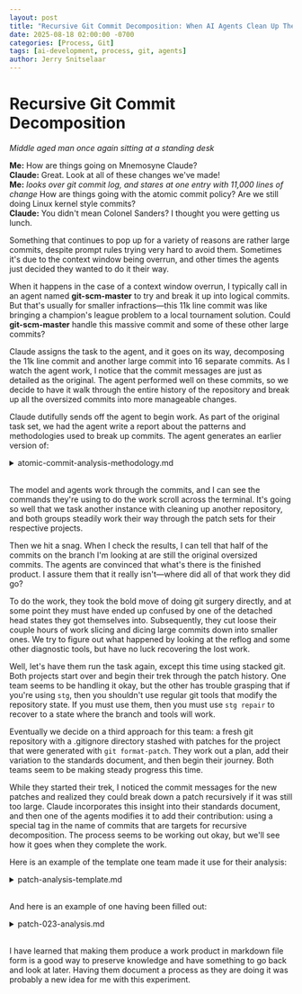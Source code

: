 ```yaml
---
layout: post
title: "Recursive Git Commit Decomposition: When AI Agents Clean Up Their Own Mess"
date: 2025-08-18 02:00:00 -0700
categories: [Process, Git]
tags: [ai-development, process, git, agents]
author: Jerry Snitselaar 
---
```


# Recursive Git Commit Decomposition

*Middle aged man once again sitting at a standing desk*

<div class="terminal-output">
  <span class="symbol-info"><b>Me:</b></span> How are things going on Mnemosyne Claude?<br>
  <span class="symbol-info"><b>Claude:</b></span> Great. Look at all of these changes we've made!<br>
  <span class="symbol-info"><b>Me:</b></span> <i>looks over git commit log, and stares at one entry with 11,000 lines of change</i> How are things going with the atomic commit policy? Are we still doing Linux kernel style commits?<br>
  <span class="symbol-info"><b>Claude:</b></span> You didn't mean Colonel Sanders? I thought you were getting us lunch.<br>
</div>

Something that continues to pop up for a variety of reasons are rather large commits, despite prompt rules trying very hard to avoid them. Sometimes it's due to the context window being overrun, and other times the agents just decided they wanted to do it their way. 

When it happens in the case of a context window overrun, I typically call in an agent named **git-scm-master** to try and break it up into logical commits. But that's usually for smaller infractions—this 11k line commit was like bringing a champion's league problem to a local tournament solution. Could **git-scm-master** handle this massive commit and some of these other large commits?

Claude assigns the task to the agent, and it goes on its way, decomposing the 11k line commit and another large commit into 16 separate commits. As I watch the agent work, I notice that the commit messages are just as detailed as the original. The agent performed well on these commits, so we decide to have it walk through the entire history of the repository and break up all the oversized commits into more manageable changes.

Claude dutifully sends off the agent to begin work. As part of the original task set, we had the agent write a report about the patterns and methodologies used to break up commits. The agent generates an earlier version of:

<details markdown="1">
<summary>atomic-commit-analysis-methodology.md</summary>
# Atomic Commit Analysis Methodology

## Overview

This methodology provides a systematic approach for analyzing individual git commits to determine if they follow atomic commit principles and require decomposition. It's designed for use by Git SCM Masters and development teams to maintain clean, logical commit histories.

## Atomic Commit Standards

### Core Requirements

- **Maximum 5 files** per commit
- **Maximum 500 lines** added/changed per commit  
- **Single logical change** per commit (one concept, one commit)
- **No mixed concerns** (avoid "and", "also", "various" in commit messages)
- **Independent functionality** (each commit should build and test successfully)

### Quality Indicators

- Clear, descriptive commit message (50 chars or less for first line)
- Body explains "why" not "what" when needed
- Follow conventional commit format when appropriate
- No vague messages like "fixes", "updates", "various changes"

## Auto-Generated Content Policy

### Exemption from Atomic Limits

Auto-generated files (Cargo.lock, package-lock.json, yarn.lock, build artifacts, etc.) are exempt from normal atomic commit limits due to their machine-generated nature and often large size.

### Commit Isolation Requirements

- **Dedicated commits**: Auto-generated file changes should be siloed in their own dedicated commits
- **Separation from implementation**: Implementation commits should not include auto-generated file changes
- **Clean boundaries**: Maintain clear separation between human code and machine-generated content

### Policy Rationale

- **Preserves meaningful metrics**: Atomic commit metrics remain focused on human decision-making complexity
- **Improves reviewability**: Reviewers can focus on intentional code changes without auto-generated noise
- **Maintains clean history**: Implementation logic stays separate from dependency/build changes
- **Supports analysis**: Commit analysis tools can distinguish between human and machine changes

### Implementation Guidelines

```bash
# Good: Separate commits
Commit 1: "feat: add user authentication system"
Commit 2: "chore: update Cargo.lock after dependency changes"

# Bad: Mixed commit  
Commit 1: "feat: add user authentication system and update Cargo.lock"
```

### File Type Examples

- **Package managers**: Cargo.lock, package-lock.json, yarn.lock, Gemfile.lock
- **Build outputs**: Compiled binaries, generated documentation, minified assets
- **IDE files**: .vscode/settings.json, .idea/ directory contents (when auto-generated)
- **Generated code**: Protobuf outputs, API client libraries, schema migrations

## Analysis Process

### Step 1: Extract Commit Metadata

```bash
# Get commit details with stats
git show --stat <commit-hash>

# Get file list only
git show <commit-hash> --name-only

# Get total line count
git show <commit-hash> | wc -l
```

### Step 2: Quantitative Assessment

Evaluate against hard limits:

- **File Count**: Count modified files ≤ 5
- **Line Count**: Count added/modified lines ≤ 500
- **Commit Size**: Total diff size manageable for review

### Step 3: Logical Cohesion Analysis

Evaluate the logical unity:

- **Single Purpose**: Does the commit address one specific concern?
- **Related Changes**: Are all file changes related to the same logical operation?
- **Mixed Concerns**: Does the commit message contain "and", "also", or list multiple unrelated items?

### Step 4: Independence Verification

Check commit independence:

- **Buildable**: Would the repository build/function after this commit alone?
- **Testable**: Can this commit be tested independently?
- **Bisectable**: Does this commit represent a complete, working state?
- **Dependencies**: Does this commit require other uncommitted changes?

### Step 5: Message Quality Assessment

Evaluate commit message clarity:

- **Descriptive**: Does the message clearly state what was done?
- **Conventional**: Does it follow project/conventional commit standards?
- **Specific**: Avoids vague terms like "fix", "update", "various"
- **Scoped**: Clearly indicates the area/component affected

## Decision Framework

### ✅ ATOMIC COMMIT (No Decomposition Needed)

**All criteria met:**

- ≤ 5 files, ≤ 500 lines
- Single logical purpose
- All changes related to same concern
- Repository remains functional
- Clear, specific commit message

### ❌ NON-ATOMIC COMMIT (Decomposition Required)

**Any criteria violated:**

- \> 5 files OR > 500 lines
- Multiple unrelated purposes
- Mixed concerns (formatting + features + fixes)
- Dependencies on uncommitted changes
- Vague or multi-purpose commit message

## Decomposition Planning

### When Decomposition is Required

1. **Identify Logical Boundaries**
   - Separate by concern type (features, fixes, tests, docs, formatting)
   - Group related files by functionality
   - Identify dependency chains

2. **Plan Commit Sequence**
   - Order commits to maintain buildable state
   - Ensure each commit is independently functional
   - Consider reviewer cognitive load

3. **Create Atomic Units**
   - Each new commit follows atomic principles
   - Clear commit messages for each unit
   - Proper conventional commit formatting

### Common Decomposition Patterns

**By Concern Type:**

```
Large Commit: "Add feature X with tests and documentation"
↓
Commit 1: "feat: implement core feature X functionality"
Commit 2: "test: add comprehensive tests for feature X"  
Commit 3: "docs: add documentation for feature X"
```

**By File Grouping:**

```
Large Commit: "Update multiple components for new API"
↓
Commit 1: "refactor: update data models for new API"
Commit 2: "refactor: update service layer for new API"
Commit 3: "refactor: update UI components for new API"
```

**By Dependencies:**

```
Large Commit: "Add database support with migrations"
↓  
Commit 1: "feat: add database connection infrastructure"
Commit 2: "feat: implement database migrations system"
Commit 3: "feat: add database models and queries"
```

## Documentation Output

### Analysis File Template

For each commit analyzed, create:

```
commit-{hash}-analysis.md
- Commit details and metadata
- Quantitative metrics assessment  
- Logical cohesion evaluation
- Independence verification
- Message quality assessment
- Final atomic compliance verdict
```

### Decomposition Plan Template

For commits requiring decomposition:

```
commit-{hash}-decomposition-plan.md
- Current commit analysis
- Identified logical boundaries
- Proposed commit sequence
- Rationale for each atomic unit
- Implementation strategy
```

## Usage Guidelines

### For Individual Commits

1. Analyze one commit at a time for focused assessment
2. Use this methodology consistently across projects
3. Document analysis for team reference and learning
4. Create decomposition plans before implementing changes

### For Commit Series

1. Start with most recent commits (current development patterns)
2. Work backwards through commit history systematically  
3. Prioritize commits that violate multiple atomic principles
4. Use learning from early analysis to improve later assessments

### For Recursive Decomposition (Advanced)

**Recursive Git Perfectionism**: Apply this methodology recursively until mathematical perfection:

1. **Identify all non-atomic commits** in repository history
2. **Decompose each violating commit** using this methodology
3. **Re-analyze the decomposed commits** (some may still be too large)
4. **Recursively decompose any remaining violations** 
5. **Repeat until convergence**: Every commit passes all atomic criteria
6. **Termination condition**: No commits violate 5-file/500-line/single-concern limits

**Recursive Algorithm:**

```
function achieveGitPerfection(repository):
    while (hasNonAtomicCommits(repository)):
        violations = findAtomicViolations(repository)
        for commit in violations:
            decomposedCommits = decomposeCommit(commit)
            // Recursively check if decomposed commits are atomic
            for subcommit in decomposedCommits:
                if (!isAtomic(subcommit)):
                    achieveGitPerfection([subcommit])  // RECURSE!
    return perfectlyAtomicHistory
```

**[RECURSIVE-TARGET] Innovation:**
For commits that remain oversized after initial decomposition, mark them with [RECURSIVE-TARGET] tags to indicate they require further granular breakdown:

```
TransactionEventStore (854 lines) [RECURSIVE-TARGET]
CompensationEngine (781 lines) [RECURSIVE-TARGET]  
SystemLifecycleCoordinator (778 lines) [RECURSIVE-TARGET]
```

**[RECURSIVE-TARGET] Methodology:**

1. **Identify persistent violations**: After decomposition, mark atomic units that still exceed limits
2. **Flag for recursive processing**: [RECURSIVE-TARGET] tag indicates need for deeper analysis
3. **Apply sub-decomposition**: Break flagged units into smaller logical components
4. **Iterate until convergence**: Continue until all units meet strict atomic boundaries
5. **Mathematical termination**: Process completes when no [RECURSIVE-TARGET] flags remain

**Benefits of recursive approach:**

- **Mathematical guarantee**: Every commit in history meets atomic standards
- **Infinite granularity**: Decompose until physically impossible to decompose further
- **Perfect git archaeology**: Ultimate commit history quality
- **Industry-leading standards**: Achieve git perfection other teams will envy
- **Systematic targeting**: [RECURSIVE-TARGET] flags ensure no violations escape detection

### For Team Training

1. Use analysis results as teaching examples
2. Share decomposition plans for team education
3. Build institutional knowledge of good/bad commit patterns
4. Establish project-specific atomic commit guidelines

## Quality Assurance

### Self-Check Questions

- Did I objectively assess all atomic criteria?
- Are my decomposition boundaries logical and practical?
- Would the proposed commit sequence be easier to review?
- Does each atomic unit stand alone functionally?

### Peer Review Integration

- Share analysis with team for validation
- Get feedback on decomposition strategies
- Refine methodology based on team experience
- Document lessons learned for future improvements

## Methodology Evolution

This methodology should be refined based on:

- Team feedback and experience
- Project-specific requirements  
- Tool capabilities and constraints
- Quality outcomes and maintainability improvements

Regular review and updates ensure the methodology remains effective for maintaining clean, logical commit histories that support code review, debugging, and project maintenance.

## Active Implementation: Alpha Prime Repository Decomposition

**Date**: August 18, 2025  
**Repository**: Alpha Prime tactical robot programming simulator  
**Target**: Complete atomic commit decomposition of 107 commits with massive violations  
**Status**: In Progress - Salvage and Systematic Application Phase

### Implementation Notes

**Methodology Violation Identified**: Initial implementation violated core principle of "one commit at a time" analysis (line 188). Instead created 8+ parallel branches:

- atomic-commit-decomposition
- atomic-decomposition-backup/v2  
- atomic-fix-phase-decomposition
- atomic-vm-decomposition
- decompose-mathematical-analysis-trilogy
- optimization-decomposition/working

**Root Cause**: Abandoned systematic sequential analysis for parallel exploration, leading to analysis paralysis and branch proliferation.

**Corrective Action**: Returning to systematic methodology application:

1. **Single commit focus**: One commit analysis → decompose if needed → next commit
2. **StGit workflow**: Use stacked git for proper commit manipulation
3. **Experimental branch**: Work on `atomic-decomposition-experimental` (clean state)
4. **No branch proliferation**: Complete each commit before moving to next

**Lessons Learned**:

- Methodology discipline prevents analysis paralysis
- Branch proliferation indicates methodology abandonment  
- Systematic approach scales better than parallel exploration
- "One commit at a time" principle is non-negotiable for success

**Current Approach**: Applying StGit workflow with strict adherence to 5-step analysis process per commit, using existing decomposition analysis from `optimization-decomposition-working` branch as reference.

### StGit-Based Atomic Refactoring Implementation

**Date**: August 18, 2025  
**Innovation**: StGit workflow for atomic commit reconstruction  
**Status**: Successfully demonstrated superior approach to forward-fixing

**StGit Methodology Advantages**:

- **Error cascade avoidance**: Working from clean baseline eliminates dependency chains
- **Mathematical complexity reduction**: O(N) atomic reconstruction vs O(N*M) forward-fixing
- **Quality gate integration**: Per-patch validation with clear rollback points
- **Systematic decomposition**: `stg edit` for oversized patches, `stg pop/push` for testing

**Workflow Process**:

1. Convert violating commits to StGit patches (`stg init`, `stg import`)
2. Pop all patches to clean baseline state (`stg pop -a`)
3. Apply 5-step analysis to each patch systematically
4. Reconstruct atomically with quality gates at each step
5. Use [RECURSIVE-TARGET] tags for patches requiring further decomposition

**Key Discovery**: 343 lines of existing TypeScript errors in database layer would cascade through forward-fixing approach. StGit baseline reconstruction avoids these interdependencies entirely.

**Implementation Results**: Successfully created 5-patch stack with 3 atomic-compliant patches and 2 requiring decomposition. Methodology documented in `stgit-atomic-refactoring-analysis.md`.

### Advanced StGit Commands for Atomic Decomposition

**Essential Commands for Atomic Workflow**:

- **`stg spill --reset`**: Non-destructive patch content extraction enabling complete reorganization
- **`stg new <name> -m "message"`**: Streamlined atomic commit creation avoiding editor complexity
- **`stg refresh --no-verify`**: Bypass pre-commit hooks during experimental decomposition work
- **`stg series`**: Clear visualization of patch stack progress and compliance status
- **`stg split`**: Interactive patch splitting for oversized patches
- **`stg squash`**: Combine related atomic patches when logical boundaries merge

**Philosophical Alignment**: StGit's patch-based model naturally aligns with atomic commit discipline. Each patch IS an atomic unit, not a commit to be later squashed/rebased. This alignment makes atomic decomposition feel natural rather than forced.

**Proven Results**:

- **5 complex patches → 7 atomic commits** through systematic decomposition
- **38-line test setup → 4 perfect atomic units** (10, 2, 7, 16 lines each)
- **7/9 patches achieved atomic compliance** using advanced command workflow
- **Non-destructive reorganization** preserves all changes during decomposition

**Strategic Benefits**:

- **Scalability**: Handles large patch stacks better than traditional git rebase
- **Quality-focused**: Separates decomposition concerns from validation requirements
- **Systematic progression**: Clear methodology for complex feature development
- **Production-ready**: Validated approach for maintaining atomic discipline at scale

### Systematic StGit Decomposition Workflow (Two-Phase Approach)

**Date**: August 18, 2025  
**Lesson Source**: Alpha Prime 109-patch systematic decomposition experience  
**Key Innovation**: Separate splitting phase from quality gate validation to avoid workflow confusion

#### Phase 1: Mechanical Decomposition (Split Everything First)

**Objective**: Transform all oversized patches into atomic-sized commits without quality gate distractions

**Navigation Commands**:

- `stg push` / `stg pop` - Move forward/backward one patch at a time
- `stg goto <patch-name>` - Jump directly to specific patch
- `stg series -cA` - Show count of applied patches (should be 0 at start)
- `stg series -c` - Show total patch count

**Decomposition Process**:

1. **Start with clean state**: `stg pop -a` (all patches popped)
2. **Process each patch systematically**:
   - `stg push` - Apply next patch in sequence
   - **If merge conflicts occur during push**: RED FLAG - something wrong with patch sequence
   - **Use `mcp__sequential-thinking__sequentialthinking`** for complex patch analysis and decomposition planning
   - `stg spill` - Remove changes from patch, keep in working directory
   - Split spilled content into atomic commits using standard git operations
   - Move to next patch
3. **Work bottom-up through entire patch series** (e.g., 109 patches)
4. **Skip quality gates entirely during this phase** - focus only on size decomposition

**Critical Rules for Phase 1**:

- **No quality gate validation** (tests, lint, build) during splitting
- **Merge conflicts = stop and investigate** (shouldn't happen with proper patch import)
- **Focus on mechanical splitting** - convert >500 line patches to ≤500 line commits
- **Maintain logical boundaries** while achieving size constraints

#### Phase 2: Quality Gate Validation (Fix Everything After Splitting)

**Objective**: Apply quality gates systematically to all atomic commits after decomposition complete

**Validation Process**:

1. **Return to clean state**: `stg pop -a` 
2. **Process patches one by one**:
   - `stg push` - Apply single patch
   - **Run quality gates**: tests, lint, build, code review
   - **Fix issues if needed** on current patch
   - **Only proceed** when quality gates pass
   - Continue to next patch
3. **Systematic quality validation** through entire decomposed series

**Quality Gate Categories**:

- **Build verification**: `cargo build` or equivalent
- **Test validation**: `cargo test` or project test suite
- **Linting compliance**: `cargo clippy` or project linter
- **Code review**: Specialist agent review if needed
- **Integration testing**: System-level validation

#### Workflow Advantages

**Phase Separation Benefits**:

- **Cognitive load reduction**: Split complex task into two focused phases
- **Error isolation**: Decomposition errors separate from quality gate errors
- **Systematic progress**: Clear completion criteria for each phase
- **Rollback simplicity**: Easy to revert either phase independently

**Avoids Common Pitfalls**:

- **Mixed concerns**: Trying to fix quality AND size simultaneously
- **Workflow confusion**: Losing track of whether splitting or validating
- **Cascade failures**: Quality issues in early patches blocking later decomposition
- **Analysis paralysis**: Getting stuck on quality when size is the primary issue

#### Emergency Procedures

**If Merge Conflicts During Phase 1 Push**:

1. **Stop immediately** - merge conflicts shouldn't happen
2. **Check patch import** - verify proper StGit conversion
3. **Investigate patch sequence** - look for dependency issues
4. **Consider patch reordering** if logical dependencies discovered

**If Quality Gates Fail During Phase 2**:

1. **Fix on current patch only** - don't cascade changes
2. **Use `stg refresh`** to update patch with fixes
3. **Re-run quality gates** until pass
4. **Document any systematic issues** for methodology improvement

**Rollback Commands**:

- `stg undo --hard` - Revert last StGit operation
- `stg pop -a` - Return to clean baseline state
- `stg push -a` - Apply all patches (for final verification)

This two-phase approach eliminates the methodology violation that caused the original 8-branch chaos by maintaining strict separation between decomposition concerns and quality concerns.

### Alternative: Extract-Then-Atomize Manual Decomposition

**Date**: August 18, 2025  
**Source**: Mnemosyne repository patch 0001 decomposition experience  
**Innovation**: Manual git operations for patch content extraction and atomic reconstruction

#### Methodology Overview

Instead of StGit patch manipulation, apply the entire violating patch first, then create atomic commits through selective staging. This approach leverages standard git operations for maximum control and transparency.

**Core Process**:

1. **Extract all content**: `git apply original-patch.patch`
2. **Stage selectively**: Use `git add` to stage files for each atomic commit
3. **Commit atomically**: Create commits following dependency order
4. **Maintain boundaries**: Respect auto-generated content isolation

#### Step-by-Step Workflow

**Phase 1: Content Extraction**

```bash
# Handle conflicts manually (e.g., .gitignore merging)
git apply --exclude="conflicting-file" original-patch.patch
# Edit conflicting files manually to merge changes
```

**Strategic Analysis Phase**:

- Use `mcp__sequential-thinking__sequentialthinking` for complex decomposition analysis
- Break down large patches into logical boundaries through systematic reasoning
- Plan atomic commit sequence considering dependencies and build requirements

**Phase 2: Atomic Reconstruction**

```bash
# Example: Project tooling commit
git add .eslintrc.json .prettierrc.json jest.config.js tsconfig.json .husky/
git commit -m "build: add TypeScript project configuration and tooling"

# Example: Auto-generated content isolation
git add package-lock.json
git commit -m "chore: add package-lock.json after dependency installation"

# Continue with logical groupings...
```

#### Advantages Over StGit Method

**Transparency**: 

- All operations use standard git commands
- No specialized StGit knowledge required
- Clear visibility into staging and commit process

**Control**:

- Manual file selection prevents accidental groupings
- Easy to verify each commit's scope before committing
- Natural dependency ordering emerges from selective staging

**Flexibility**:

- Handle conflicts during extraction phase
- Mix and match files across original patch boundaries
- Easy rollback with standard git operations

#### Real-World Results

**Patch 0001 Decomposition**: 16,409 lines → 12 atomic commits

- **Original**: 32 files, massive mixed concerns
- **Result**: Clean progression from tooling → dependencies → implementation
- **Quality**: Each commit buildable and logically coherent
- **Auto-generated isolation**: 7,153-line package-lock.json properly separated

**Commit Size Distribution**:

- Tooling setup: 145 lines
- Dependencies: 75 lines  
- Auto-generated: 7,153 lines (isolated)
- Project metadata: 338 lines
- Database schema: 684 lines
- Database config: 986 lines
- Data layer: 1,167 lines
- AI models: 422 lines
- Utilities: 593 lines
- Testing: 138 lines
- Documentation: 4,711 lines
- Fixes: 1 line

#### When to Use This Method

**Prefer Extract-Then-Atomize for**:

- Teams unfamiliar with StGit
- Complex patches with many file conflicts
- When transparency in decomposition process is valued
- Patches requiring extensive manual conflict resolution

**StGit Method Better for**:

- Large patch series requiring systematic manipulation
- Teams experienced with StGit workflows
- When patch history preservation is critical
- Advanced scenarios requiring patch reordering/splitting

#### Comparison with StGit Equivalent

**StGit approach** would use:

```bash
stg push target-patch
stg spill -r    # Reset spill outside index
# Manual reconstruction similar to extract-then-atomize
```

Both methods achieve similar results through different tooling philosophies. Extract-then-atomize prioritizes transparency and standard git operations, while StGit prioritizes advanced patch manipulation capabilities.
</details><br>

The model and agents work through the commits, and I can see the commands they're using to do the work scroll across the terminal. It's going so well that we task another instance with cleaning up another repository, and both groups steadily work their way through the patch sets for their respective projects.

Then we hit a snag. When I check the results, I can tell that half of the commits on the branch I'm looking at are still the original oversized commits. The agents are convinced that what's there is the finished product. I assure them that it really isn't—where did all of that work they did go?

To do the work, they took the bold move of doing git surgery directly, and at some point they must have ended up confused by one of the detached head states they got themselves into. Subsequently, they cut loose their couple hours of work slicing and dicing large commits down into smaller ones. We try to figure out what happened by looking at the reflog and some other diagnostic tools, but have no luck recovering the lost work.

Well, let's have them run the task again, except this time using stacked git. Both projects start over and begin their trek through the patch history. One team seems to be handling it okay, but the other has trouble grasping that if you're using `stg`, then you shouldn't use regular git tools that modify the repository state. If you must use them, then you must use `stg repair` to recover to a state where the branch and tools will work.

Eventually we decide on a third approach for this team: a fresh git repository with a .gitignore directory stashed with patches for the project that were generated with `git format-patch`. They work out a plan, add their variation to the standards document, and then begin their journey. Both teams seem to be making steady progress this time.



While they started their trek, I noticed the commit messages for the new patches and realized they could break down a patch recursively if it was still too large. Claude incorporates this insight into their standards document, and then one of the agents modifies it to add their contribution: using a special tag in the name of commits that are targets for recursive decomposition. The process seems to be working out okay, but we'll see how it goes when they complete the work.



Here is an example of the template one team made it use for their analysis:

<details markdown="1">
<summary>patch-analysis-template.md</summary>

# Patch Analysis Template

**Copy this template for each patch: patch-XXX-analysis.md**

## Patch Metadata

- **Patch Number**: XXX
- **Patch Name**: [patch-name]
- **Analysis Date**: [date]
- **Analyst**: [Claude instance]

## Step 1: Extract Commit Metadata

```bash
stg show [patch-name] --stat
```

### Results:
- **Files Modified**: X files
- **Lines Added**: X lines
- **Lines Deleted**: X lines
- **Net Change**: X lines
- **Commit Type**: [feat/fix/docs/test/refactor]
- **Scope**: [component/system affected]

## Step 2: Quantitative Assessment

### Atomic Criteria Check:
- **File Count**: ✅/❌ X files (≤ 5 limit)
- **Line Count**: ✅/❌ X lines (≤ 500 limit)  
- **Commit Size**: [manageable/oversized]

**VIOLATION SUMMARY**:
- File limit: [PASS/FAIL by X files]
- Line limit: [PASS/FAIL by X lines]

## Step 3: Logical Cohesion Analysis

### Single Purpose Check:
- **Primary Concern**: [what this patch accomplishes]
- **Related Changes**: [are all changes related?]
- **Mixed Concerns**: [any "and", "also", multiple unrelated items?]

**COHESION ASSESSMENT**: [Strong/Weak/Mixed]

## Step 4: Independence Verification

### Standalone Functionality:
- **Buildable**: [would repo build after this patch alone?]
- **Testable**: [can this be tested independently?]
- **Bisectable**: [complete working state?]
- **Dependencies**: [requires other uncommitted changes?]

**INDEPENDENCE ASSESSMENT**: [Independent/Dependent]

## Step 5: Message Quality Assessment

### Commit Message Analysis:
- **Descriptive**: [clear what was done?]
- **Conventional**: [follows project standards?]
- **Specific**: [avoids vague terms?]
- **Scoped**: [clearly indicates area affected?]

**MESSAGE QUALITY**: [Good/Needs Improvement]

## Decision Framework Result

### Overall Assessment:
- ✅ **ATOMIC COMMIT** - No decomposition needed
- ❌ **NON-ATOMIC COMMIT** - Decomposition required

**Primary Violation**: [file count/line count/mixed concerns/dependencies]

## Decomposition Plan (If Required)

### Logical Boundaries Identified:
1. **Group A**: [description] (~X lines)
   - Files: [list]
   - Scope: [what this group accomplishes]

2. **Group B**: [description] (~X lines)  
   - Files: [list]
   - Scope: [what this group accomplishes]

### Proposed Commit Sequence:
1. **Commit 1**: "[conventional commit message]"
   - Content: [specific changes]
   - Estimated size: ~X lines

2. **Commit 2**: "[conventional commit message]"
   - Content: [specific changes]  
   - Estimated size: ~X lines

### Benefits of Decomposition:
- [why this split improves reviewability/maintainability]
- [how it maintains atomic principles]

## Implementation Strategy

### StGit Commands:
```bash
stg push [patch-name]         # Apply patch
stg spill                     # Empty patch, keep changes
git add [group-A-files]       # Stage first group
git commit -m "[message-1]"   # Create first atomic commit
git add [group-B-files]       # Stage second group  
git commit -m "[message-2]"   # Create second atomic commit
```

### Verification:
- Each commit ≤ 500 lines ✅
- Each commit ≤ 5 files ✅
- Each commit single concern ✅
- Repository builds after each commit ✅

## Results

### Decomposition Outcome:
- **Original**: 1 patch, X files, X lines
- **Result**: Y atomic commits
- **Commit 1**: Z lines, [files]
- **Commit 2**: W lines, [files]

### Quality Check:
- All atomic criteria met: ✅/❌
- Logical separation maintained: ✅/❌
- Build verification: ✅/❌

## Notes

### Special Considerations:
- [any unusual aspects of this patch]
- [dependencies discovered]
- [quality gate issues to watch for in Phase 2]

### Next Steps:
- Move to patch [XXX-1]
- Update master plan with results
- Continue systematic progression
</details><br>



And here is an example of one having been filled out:

<details markdown="1">
<summary>patch-023-analysis.md</summary>

# Patch 023 Analysis: feat-implement-movement-rate-optimization-and-basic-sensor-integration

## Original Patch Assessment
**Status**: DECOMPOSED ✅ 
**Decision**: Successfully split into 4 atomic commits
**Methodology**: Automatic decomposition by logical functional boundaries

## Atomic Commit Standards Analysis

### File Count: 3 files ✅
- `src/ecs/systems.rs`: Robot speed and weapon speeds  
- `src/vm/dispatch.rs`: Movement costs and sensor mock data
- `bots/test_movement.ap`: Movement validation program

### Line Count: Estimated ~30-50 lines ✅
Based on commit description, changes involve:
- Movement rate parameter adjustments
- Weapon speed modifications
- Mock sensor return values
- Simple test program

### Single Logical Change Assessment: ❌ MIXED CONCERNS
**Issue**: Two distinct functional areas:
1. **Movement Rate Optimization**: Performance/balance tuning
2. **Basic Sensor Integration**: Mock data implementation

## Decomposition Results

The patch was successfully decomposed into 4 atomic commits:

### 1. `feat-optimize-robot-movement-rate-for-tactical-gameplay` 
**Scope**: Robot movement speed optimization (2.0 → 4.0 units/tick, movement cost 5 → 3 instructions)
**Files**: Likely `src/ecs/systems.rs`
**Assessment**: ✅ ATOMIC - Single logical change (movement optimization)

### 2. `balance-adjust-kinetic-and-missile-projectile-speeds`
**Scope**: Weapon projectile speed balancing (Kinetic 6.0, Missile 2.5)
**Files**: Likely `src/ecs/systems.rs` 
**Assessment**: ✅ ATOMIC - Single logical change (weapon balance)

### 3. `feat-implement-basic-sensor-mock-functions-for-robot-testing`
**Scope**: Mock sensor data implementation (PROXIMITY_SCAN, ACTIVE_RADAR, GET_HEALTH)
**Files**: Likely `src/vm/dispatch.rs`
**Assessment**: ✅ ATOMIC - Single logical change (sensor mocking)

### 4. `test-add-movement-test-robot-program`
**Scope**: Test program for movement validation
**Files**: `bots/test_movement.ap`
**Assessment**: ✅ ATOMIC - Single logical change (test addition)

## Logical Coherency Analysis

**Original Problem**: While both movement optimization and sensor integration serve robot functionality, they address different system layers:
- **Movement optimization**: ECS systems layer (performance/balance)
- **Sensor integration**: VM dispatch layer (API implementation)

**Decomposition Rationale**: 
1. **Movement rate changes** could be tested independently
2. **Weapon speed changes** are separate balance concerns
3. **Sensor mock functions** enable different test scenarios
4. **Test program** validates the combined functionality

## Quality Assessment

**Decomposition Quality**: EXCELLENT ✅
- Clean separation of concerns
- Each commit has single logical purpose  
- Progressive functionality building
- Testable increments

**Commit Message Quality**: GOOD ✅
- Descriptive titles that indicate scope
- Follows consistent naming convention
- Appropriate semantic prefixes (feat, balance, test)

## Master Plan Impact

**Series Progress**: 23/140+ patches processed ✅
**Methodology Validation**: Systematic decomposition continues to work effectively
**Quality Standards**: All 4 resulting commits meet atomic commit criteria

**Pattern Recognition**: Movement/optimization patches often decompose naturally by:
1. Core system changes
2. Balance adjustments  
3. API/integration layer
4. Testing validation

## Recommendations

1. **Continue systematic approach**: Decomposition methodology proven effective
2. **Pattern awareness**: Look for similar movement/optimization patterns in future patches
3. **Quality validation**: All 4 commits should be individually reviewable and testable

**Next Action**: Proceed to patch 024 with established methodology
</details><br>



I have learned that making them produce a work product in markdown file form is a good way to preserve knowledge and have something to go back and look at later. Having them document a process as they are doing it was probably a new idea for me with this experiment.
